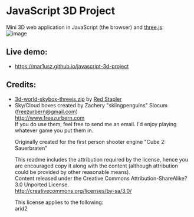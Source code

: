 # JavaScript 3D Project
Mini 3D web application in JavaScript (the browser) and [three.js](https://threejs.org):<br/>![image](https://user-images.githubusercontent.com/62397363/81668737-61a3cb00-9445-11ea-8255-e6a913a5f719.png)

## Live demo:
- https://mar1usz.github.io/javascript-3d-project

## Credits:
- [3d-world-skybox-threejs.zip](3d-world-skybox-threejs.zip?raw=true) by [Red Stapler](https://github.com/theredstapler)
- Sky/Cloud boxes created by Zachery "skiingpenguins" Slocum<br/>(freezurbern@gmail.com)<br/>http://www.freezurbern.com<br/>If you do use them, feel free to send me an email. I'd enjoy playing whatever game you put them in.<p>Originally created for the first person shooter engine "Cube 2: Sauerbraten"<p/><p>This readme includes the attribution required by the license, hence you are encouraged copy it along with the content (although attribution could be provided by other reasonable means).<br/>Content released under the Creative Commons Attribution-ShareAlike? 3.0 Unported License.<br/>http://creativecommons.org/licenses/by-sa/3.0/<p/><p>This license applies to the following:<br/>arid2<p/>
